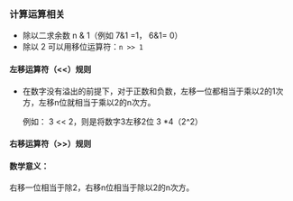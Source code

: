 ### 计算运算相关

- 除以二求余数 n & 1（例如 7&1 =1， 6&1= 0）
- 除以 2 可以用移位运算符：`n >> 1`

#### 左移运算符（<<）规则

- 在数字没有溢出的前提下，对于正数和负数，左移一位都相当于乘以2的1次方，左移n位就相当于乘以2的n次方。

   例如： 3 << 2，则是将数字3左移2位  3 *4（2^2）

#### 右移运算符（>>）规则

#### 数学意义：

右移一位相当于除2，右移n位相当于除以2的n次方。

